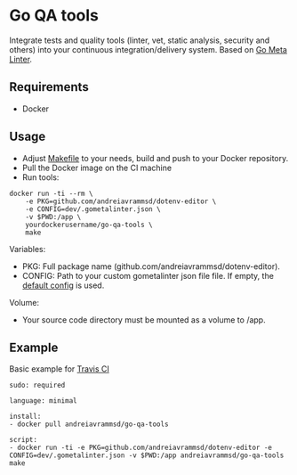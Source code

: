 # Go QA tools

Integrate tests and quality tools (linter, vet, static analysis, security and others) into your continuous integration/delivery system.
Based on [Go Meta Linter](https://github.com/alecthomas/gometalinter).

## Requirements
* Docker

## Usage
* Adjust [Makefile](Makefile) to your needs, build and push to your Docker repository.
* Pull the Docker image on the CI machine
* Run tools:
```
docker run -ti --rm \
    -e PKG=github.com/andreiavrammsd/dotenv-editor \
    -e CONFIG=dev/.gometalinter.json \
    -v $PWD:/app \
    yourdockerusername/go-qa-tools \
    make
```

Variables:
* PKG: Full package name (github.com/andreiavrammsd/dotenv-editor).
* CONFIG: Path to your custom gometalinter json file file. If empty, the [default config](.gometalinter.json) is used.

Volume:
* Your source code directory must be mounted as a volume to /app.

## Example
Basic example for [Travis CI](https://travis-ci.org/)

```
sudo: required

language: minimal

install:
- docker pull andreiavrammsd/go-qa-tools

script:
- docker run -ti -e PKG=github.com/andreiavrammsd/dotenv-editor -e CONFIG=dev/.gometalinter.json -v $PWD:/app andreiavrammsd/go-qa-tools make
```
